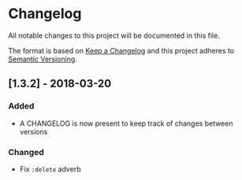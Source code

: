 # Changelog
All notable changes to this project will be documented in this file.

The format is based on [Keep a Changelog](http://keepachangelog.com/en/1.0.0/)
and this project adheres to [Semantic
Versioning](http://semver.org/spec/v2.0.0.html).

## [1.3.2] - 2018-03-20
### Added
- A CHANGELOG is now present to keep track of changes between versions

### Changed
- Fix `:delete` adverb
